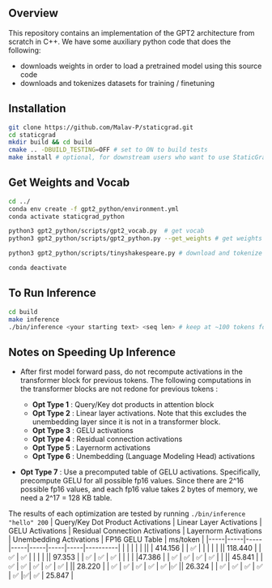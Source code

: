 ## Overview
This repository contains an implementation of the GPT2 architecture from scratch in C++. We have some auxiliary python code that does the following:
- downloads weights in order to load a pretrained model using this source code
- downloads and tokenizes datasets for training / finetuning

## Installation
```bash
git clone https://github.com/Malav-P/staticgrad.git
cd staticgrad
mkdir build && cd build
cmake .. -DBUILD_TESTING=OFF # set to ON to build tests
make install # optional, for downstream users who want to use StaticGrad libary
```

## Get Weights and Vocab
```bash 
cd ../
conda env create -f gpt2_python/environment.yml
conda activate staticgrad_python

python3 gpt2_python/scripts/gpt2_vocab.py  # get vocab
python3 gpt2_python/scripts/gpt2_python.py --get_weights # get weights

python3 gpt2_python/scripts/tinyshakespeare.py # download and tokenize tinyshakespeare dataset, run this if you plan to run training script

conda deactivate
```
## To Run Inference
```bash
cd build
make inference
./bin/inference <your starting text> <seq len> # keep at ~100 tokens for reasonable inference speed
```

## Notes on Speeding Up Inference
- After first model forward pass, do not recompute activations in the transformer block for previous tokens. The following computations in the transformer blocks are not redone for previous tokens : 
    - **Opt Type 1** : Query/Key dot products in attention block
    - **Opt Type 2** : Linear layer activations. Note that this excludes the unembedding layer since it is not in a transformer block.
    - **Opt Type 3** : GELU activations
    - **Opt Type 4** : Residual connection activations
    - **Opt Type 5** : Layernorm activations
    - **Opt Type 6** : Unembedding (Language Modeling Head) activations
    

- **Opt Type 7** : Use a precomputed table of GELU activations. Specifically, precompute GELU for all possible fp16 values. Since there are 2^16 possible fp16 values, and each fp16 value takes 2 bytes of memory, we need a 2^17 = 128 KB table.

The results of each optimization are tested by running `./bin/inference "hello" 200`
| Query/Key Dot Product Activations  | Linear Layer Activations | GELU Activations  | Residual Connection Activations  | Layernorm Activations | Unembedding Activations | FP16 GELU Table | ms/token |
|-----|-----|-----|-----|-----|-----|-----|----------|
|     |     |     |     |     || | 414.156 |
| ✅  |   |     |   |     | || 118.440  |
| ✅  | ✅  |     |   |   | || 97.353  |
| ✅  | ✅  | ✅  |   |     | | |47.386  |
| ✅  | ✅  | ✅  | ✅  |   | || 45.841  |
| ✅  | ✅  | ✅  | ✅  | ✅  | || 28.220  |
| ✅  | ✅  | ✅  | ✅  | ✅  |✅ || 26.324  |
| ✅  | ✅  | ✅  | ✅  | ✅  |✅| ✅ | 25.847  |

